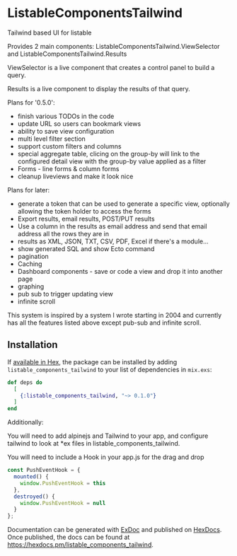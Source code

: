 # ListableComponentsTailwind

Tailwind based UI for listable

Provides 2 main components: ListableComponentsTailwind.ViewSelector and ListableComponentsTailwind.Results

ViewSelector is a live component that creates a control panel to build a query.

Results is a live component to display the results of that query.

Plans for '0.5.0': 
 - finish various TODOs in the code
 - update URL so users can bookmark views
 - ability to save view configuration
 - multi level filter section 
 - support custom filters and columns
 - special aggregate table, clicing on the group-by will link to the configured detail view with the group-by value applied as a filter
 - Forms - line forms & column forms
 - cleanup liveviews and make it look nice

Plans for later: 
 - generate a token that can be used to generate a specific view, optionally allowing the token holder to access the forms
 - Export results, email results, POST/PUT results
 - Use a column in the results as email address and send that email address all the rows they are in
 - results as XML, JSON, TXT, CSV, PDF, Excel if there's a module...
 - show generated SQL and show Ecto command
 - pagination
 - Caching
 - Dashboard components - save or code a view and drop it into another page
 - graphing 
 - pub sub to trigger updating view
 - infinite scroll
 
This system is inspired by a system I wrote starting in 2004 and currently has all the features listed above except pub-sub and infinite scroll. 


## Installation

If [available in Hex](https://hex.pm/docs/publish), the package can be installed
by adding `listable_components_tailwind` to your list of dependencies in `mix.exs`:

```elixir
def deps do
  [
    {:listable_components_tailwind, "~> 0.1.0"}
  ]
end
```

Additionally:

You will need to add alpinejs and Tailwind to your app, and configure tailwind to look at *ex files in listable_components_tailwind.

You will need to include a Hook in your app.js for the drag and drop

```javascript
const PushEventHook = {
  mounted() {
    window.PushEventHook = this
  },
  destroyed() {
    window.PushEventHook = null
  }
};
```




Documentation can be generated with [ExDoc](https://github.com/elixir-lang/ex_doc)
and published on [HexDocs](https://hexdocs.pm). Once published, the docs can
be found at <https://hexdocs.pm/listable_components_tailwind>.

